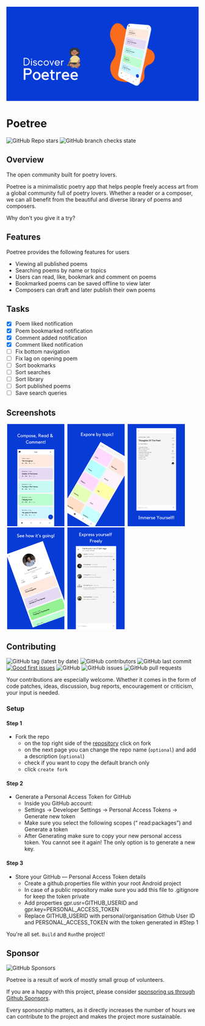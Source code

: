 <p align="center">
<a href="https://day8.github.io/re-frame" target="_blank" width="20" rel="noopener noreferrer"><img src="images/discover.png" alt="Poetree Feature Image"></a></p>

# Poetree

![GitHub Repo stars](https://img.shields.io:/github/stars/MamboBryan/poetree-android?style=for-the-badge) ![GitHub branch checks state](https://img.shields.io:/github/checks-status/MamboBryan/poetree-android/main?style=for-the-badge)


## Overview

The open community built for poetry lovers.

Poetree is a minimalistic poetry app that helps people freely access art from a global community full of poetry lovers. Whether a reader or a composer, we can all benefit from the beautiful and diverse library of poems and composers.

Why don't you give it a try?
<br>

[//]: # ([<img src="https://play.google.com/intl/en_us/badges/images/generic/en_badge_web_generic.png" alt="Download from Google Play" height="75">]&#40;https://play.google.com/store/apps/details?id=com.mambo.poetree&#41;)

## Features

Poetree provides the following features for users

- Viewing all published poems
- Searching poems by name or topics
- Users can read, like, bookmark and comment on poems
- Bookmarked poems can be saved offline to view later
- Composers can draft and later publish their own poems  

## Tasks

- [X] Poem liked notification
- [X] Poem bookmarked notification
- [X] Comment added notification
- [X] Comment liked notification
- [ ] Fix bottom navigation
- [ ] Fix lag on opening poem
- [ ] Sort bookmarks
- [ ] Sort searches
- [ ] Sort library
- [ ] Sort published poems
- [ ] Save search queries

## Screenshots

<p>
<img src="images/1.png" width="150" hspace="2" alt="Landing Page" />
<img src="images/2.png" width="150" hspace="2" alt="Users Decisions" />
<img src="images/3.png" width="150" hspace="2" alt="Personal Decisions" />
<img src="images/4.png" width="150" hspace="2" alt="Personal Decisions" />
<img src="images/5.png" width="150" hspace="2" alt="Personal Decisions" />
</p>

## Contributing

![GitHub tag (latest by date)](https://img.shields.io:/github/v/tag/MamboBryan/poetree-android?style=for-the-badge)
![GitHub contributors](https://img.shields.io:/github/contributors/MamboBryan/poetree-android?style=for-the-badge) ![GitHub last commit](https://img.shields.io:/github/last-commit/MamboBryan/poetree-android?style=for-the-badge) [![Good first issues](https://img.shields.io/github/issues/MamboBryan/poetree-android/good%20first%20issue?style=for-the-badge)](https://github.com/MamboBryan/poetree-android/issues?q=is%3Aissue+is%3Aopen+label%3A%22good+first+issue%22) ![GitHub](https://img.shields.io:/github/license/MamboBryan/poetree-android?style=for-the-badge) ![GitHub issues](https://img.shields.io:/github/issues-raw/MamboBryan/poetree-android?style=for-the-badge) ![GitHub pull requests](https://img.shields.io:/github/issues-pr/MamboBryan/poetree-android?style=for-the-badge) 

Your contributions are especially welcome.
Whether it comes in the form of code patches, ideas, discussion, bug reports, encouragement or criticism, your input is needed.

[//]: # (Visit [wiki]&#40;https://github.com/MamboBryan/poetree/wiki&#41; to get started.)

### Setup

#### Step 1
- Fork the repo
  - on the top right side of the [repository](https://github.com/MamboBryan/poetree-android) click on fork
  - on the next page you can change the repo name (`optional`) and add a description (`optional`)
  - check if you want to copy the default branch only
  - click `create fork`

#### Step 2
- Generate a Personal Access Token for GitHub
  - Inside you GitHub account:
  - Settings -> Developer Settings -> Personal Access Tokens -> Generate new token
  - Make sure you select the following scopes (“ read:packages”) and Generate a token
  - After Generating make sure to copy your new personal access token. You cannot see it again! The only option is to generate a new key.

#### Step 3
- Store your GitHub — Personal Access Token details
  - Create a github.properties file within your root Android project
  - In case of a public repository make sure you add this file to .gitignore for keep the token private
  - Add properties gpr.usr=GITHUB_USERID and gpr.key=PERSONAL_ACCESS_TOKEN
  - Replace GITHUB_USERID with personal/organisation Github User ID and PERSONAL_ACCESS_TOKEN with the token generated in #Step 1

You're all set. `Build` and `Run`the project!

## Sponsor

![GitHub Sponsors](https://img.shields.io:/github/sponsors/MamboBryan?style=for-the-badge)

Poetree is a result of work of mostly small group of volunteers.

If you are a happy with this project, please consider [sponsoring us through Github Sponsors](https://github.com/sponsors/MamboBryan/).

Every sponsorship matters, as it directly increases the number of hours we can contribute to the project and makes the project more sustainable.
